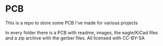 # PCB

This is a repo to store some PCB I've made for various projects

In every folder there is a PCB with readme, images, the eagle/KiCad files and a zip archive with the gerber files. All licensed with CC-BY-SA
